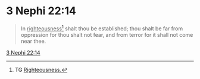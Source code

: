 # 3 Nephi 22:14

> In <u>righteousness</u>[^a] shalt thou be established; thou shalt be far from oppression for thou shalt not fear, and from terror for it shall not come near thee.

[3 Nephi 22:14](https://www.churchofjesuschrist.org/study/scriptures/bofm/3-ne/22?lang=eng&id=p14#p14)


[^a]: TG [Righteousness.](https://www.churchofjesuschrist.org/study/scriptures/tg/righteousness?lang=eng)
